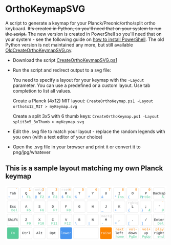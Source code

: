 # OrthoKeymapSVG

A script to generate a keymap for your Planck/Preonic/ortho/split ortho keyboard.
~~It's created in Python, so you'll need that on your system to run the script.~~
The new version is created in PowerShell so you'll need that on your system - see the following guide on [how to install PowerShell](https://docs.microsoft.com/en-us/powershell/scripting/install/installing-powershell?view=powershell-7.2). The old Python version is not maintained any more, but still available [OldCreateOrthoKeymapSVG.py](OldCreateOrthoKeymapSVG.py).

- Download the script [CreateOrthoKeymapSVG.ps1](CreateOrthoKeymapSVG.ps1)
- Run the script and redirect output to a svg file:

  You need to specify a layout for your keymap with the `-Layout` parameter. You can use a predefined or a custom layout. Use tab completion to list all values.

  Create a Planck (4x12) MIT layout: `CreateOrthoKeymap.ps1 -Layout ortho4x12_MIT > myKeymap.svg`

  Create a split 3x5 with 6 thumb keys: `CreateOrthoKeymap.ps1 -Layout split3x5_3xThumb > myKeymap.svg`

- Edit the .svg file to match your layout - replace the random legends with you own (with a text editor of your choice)
- Open the .svg file in your browser and print it or convert it to png/jpg/whatever

## This is a sample layout matching my own Planck keymap

![PlanckKeymap](PlanckKeymap.svg)
